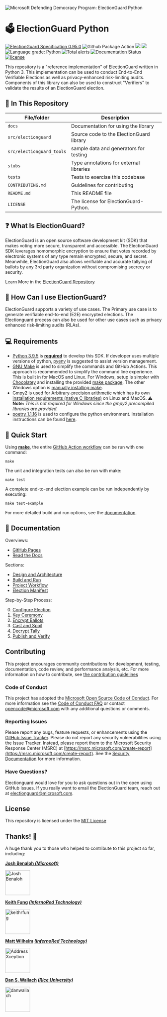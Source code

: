 ![Microsoft Defending Democracy Program: ElectionGuard Python][banner image]

# 🗳 ElectionGuard Python

[![ElectionGuard Specification 0.95.0](https://img.shields.io/badge/🗳%20ElectionGuard%20Specification-0.95.0-green)](https://www.electionguard.vote) ![Github Package Action](https://github.com/microsoft/electionguard-python/workflows/Release%20Build/badge.svg) [![](https://img.shields.io/pypi/v/electionguard)](https://pypi.org/project/electionguard/) [![](https://img.shields.io/pypi/dm/electionguard)](https://pypi.org/project/electionguard/) [![Language grade: Python](https://img.shields.io/lgtm/grade/python/g/microsoft/electionguard-python.svg?logo=lgtm&logoWidth=18)](https://lgtm.com/projects/g/microsoft/electionguard-python/context:python) [![Total alerts](https://img.shields.io/lgtm/alerts/g/microsoft/electionguard-python.svg?logo=lgtm&logoWidth=18)](https://lgtm.com/projects/g/microsoft/electionguard-python/alerts/) [![Documentation Status](https://readthedocs.org/projects/electionguard-python/badge/?version=latest)](https://electionguard-python.readthedocs.io) [![license](https://img.shields.io/github/license/microsoft/electionguard)](https://github.com/microsoft/electionguard-python/blob/main/LICENSE)

This repository is a "reference implementation" of ElectionGuard written in Python 3. This implementation can be used to conduct End-to-End Verifiable Elections as well as privacy-enhanced risk-limiting audits. Components of this library can also be used to construct "Verifiers" to validate the results of an ElectionGuard election.

## 📁 In This Repository

| File/folder               | Description                              |
| ------------------------- | ---------------------------------------- |
| `docs`                    | Documentation for using the library      |
| `src/electionguard`       | Source code to the ElectionGuard library |
| `src/electionguard_tools` | sample data and generators for testing   |
| `stubs`                   | Type annotations for external libraries  |
| `tests`                   | Tests to exercise this codebase          |
| `CONTRIBUTING.md`         | Guidelines for contributing              |
| `README.md`               | This README file                         |
| `LICENSE`                 | The license for ElectionGuard-Python.    |

## ❓ What Is ElectionGuard?

ElectionGuard is an open source software development kit (SDK) that makes voting more secure, transparent and accessible. The ElectionGuard SDK leverages homomorphic encryption to ensure that votes recorded by electronic systems of any type remain encrypted, secure, and secret. Meanwhile, ElectionGuard also allows verifiable and accurate tallying of ballots by any 3rd party organization without compromising secrecy or security.

Learn More in the [ElectionGuard Repository](https://github.com/microsoft/electionguard)

## 🦸 How Can I use ElectionGuard?

ElectionGuard supports a variety of use cases. The Primary use case is to generate verifiable end-to-end (E2E) encrypted elections. The Electionguard process can also be used for other use cases such as privacy enhanced risk-limiting audits (RLAs).

## 💻 Requirements

- [Python 3.9.5](https://www.python.org/downloads/) is <ins>**required**</ins> to develop this SDK. If developer uses multiple versions of python, [pyenv](https://github.com/pyenv/pyenv) is suggested to assist version management.
- [GNU Make](https://www.gnu.org/software/make/manual/make.html) is used to simplify the commands and GitHub Actions. This approach is recommended to simplify the command line experience. This is built in for MacOS and Linux. For Windows, setup is simpler with [Chocolatey](https://chocolatey.org/install) and installing the provided [make package](https://chocolatey.org/packages/make). The other Windows option is [manually installing make](http://gnuwin32.sourceforge.net/packages/make.htm).
- [Gmpy2](https://gmpy2.readthedocs.io/en/latest/) is used for [Arbitrary-precision arithmetic](https://en.wikipedia.org/wiki/Arbitrary-precision_arithmetic) which
  has its own [installation requirements (native C libraries)](https://gmpy2.readthedocs.io/en/latest/intro.html#installation) on Linux and MacOS. **⚠️ Note:** _This is not required for Windows since the gmpy2 precompiled libraries are provided._
- [poetry 1.1.16](https://python-poetry.org/) is used to configure the python environment. Installation instructions can be found [here](https://python-poetry.org/docs/#installation).

## 🚀 Quick Start

Using [**make**](https://www.gnu.org/software/make/manual/make.html), the entire [GitHub Action workflow][pull request workflow] can be run with one command:

```
make
```

The unit and integration tests can also be run with make:

```
make test
```

A complete end-to-end election example can be run independently by executing:

```
make test-example
```

For more detailed build and run options, see the [documentation][build and run].

## 📄 Documentation

Overviews:

- [GitHub Pages](https://microsoft.github.io/electionguard-python/)
- [Read the Docs](https://electionguard-python.readthedocs.io/)

Sections:

- [Design and Architecture]
- [Build and Run]
- [Project Workflow]
- [Election Manifest]

Step-by-Step Process:

0. [Configure Election]
1. [Key Ceremony]
2. [Encrypt Ballots]
3. [Cast and Spoil]
4. [Decrypt Tally]
5. [Publish and Verify]

## Contributing

This project encourages community contributions for development, testing, documentation, code review, and performance analysis, etc. For more information on how to contribute, see [the contribution guidelines][contributing]

### Code of Conduct

This project has adopted the [Microsoft Open Source Code of Conduct](https://opensource.microsoft.com/codeofconduct/). For more information see the [Code of Conduct FAQ](https://opensource.microsoft.com/codeofconduct/faq/) or contact [opencode@microsoft.com](mailto:opencode@microsoft.com) with any additional questions or comments.

### Reporting Issues

Please report any bugs, feature requests, or enhancements using the [GitHub Issue Tracker](https://github.com/microsoft/electionguard-python/issues). Please do not report any security vulnerabilities using the Issue Tracker. Instead, please report them to the Microsoft Security Response Center (MSRC) at [https://msrc.microsoft.com/create-report](https://msrc.microsoft.com/create-report). See the [Security Documentation][security] for more information.

### Have Questions?

Electionguard would love for you to ask questions out in the open using GitHub Issues. If you really want to email the ElectionGuard team, reach out at electionguard@microsoft.com.

## License

This repository is licensed under the [MIT License]

## Thanks! 🎉

A huge thank you to those who helped to contribute to this project so far, including:

**[Josh Benaloh _(Microsoft)_](https://www.microsoft.com/en-us/research/people/benaloh/)**

<a href="https://www.microsoft.com/en-us/research/people/benaloh/"><img src="https://www.microsoft.com/en-us/research/wp-content/uploads/2016/09/avatar_user__1473484671-180x180.jpg" title="Josh Benaloh" width="80" height="80"></a>

**[Keith Fung](https://github.com/keithrfung) [_(InfernoRed Technology)_](https://infernored.com/)**

<a href="https://github.com/keithrfung"><img src="https://avatars2.githubusercontent.com/u/10125297?v=4" title="keithrfung" width="80" height="80"></a>

**[Matt Wilhelm](https://github.com/AddressXception) [_(InfernoRed Technology)_](https://infernored.com/)**

<a href="https://github.com/AddressXception"><img src="https://avatars0.githubusercontent.com/u/6232853?s=460&u=8fec95386acad6109ad71a2aad2d097b607ebd6a&v=4" title="AddressXception" width="80" height="80"></a>

**[Dan S. Wallach](https://www.cs.rice.edu/~dwallach/) [_(Rice University)_](https://www.rice.edu/)**

<a href="https://www.cs.rice.edu/~dwallach/"><img src="https://avatars2.githubusercontent.com/u/743029?v=4" title="danwallach" width="80" height="80"></a>

<!-- Links -->

[banner image]: https://raw.githubusercontent.com/microsoft/electionguard-python/main/images/electionguard-banner.svg
[pull request workflow]: https://github.com/microsoft/electionguard-python/blob/main/.github/workflows/pull_request.yml
[contributing]: https://github.com/microsoft/electionguard-python/blob/main/CONTRIBUTING.md
[security]: https://github.com/microsoft/electionguard-python/blob/main/SECURITY.md

[Design and Architecture]: https://github.com/microsoft/electionguard-python/blob/main/docs/Design_and_Architecture.md]

[build and run]: https://github.com/microsoft/electionguard-python/blob/main/docs/Build_and_Run.md
[project workflow]: https://github.com/microsoft/electionguard-python/blob/main/docs/Project_Workflow.md
[election manifest]: https://github.com/microsoft/electionguard-python/blob/main/docs/Election_Manifest.md
[configure election]: https://github.com/microsoft/electionguard-python/blob/main/docs/0_Configure_Election.md
[key ceremony]: https://github.com/microsoft/electionguard-python/blob/main/docs/1_Key_Ceremony.md
[encrypt ballots]: https://github.com/microsoft/electionguard-python/blob/main/docs/2_Encrypt_Ballots.md
[cast and spoil]: https://github.com/microsoft/electionguard-python/blob/main/docs/3_Cast_and_Spoil.md
[decrypt tally]: https://github.com/microsoft/electionguard-python/blob/main/docs/4_Decrypt_Tally.md
[publish and verify]: https://github.com/microsoft/electionguard-python/blob/main/docs/5_Publish_and_Verify.md
[mit license]: https://github.com/microsoft/electionguard-python/blob/main/LICENSE
